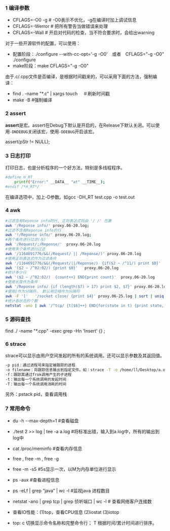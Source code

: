 ### 1 编译参数
- CFLAGS=-O0 -g  # -O0表示不优化，-g在编译时加上调试信息
- CFLAGS=-Werror # 把所有警告当做错误来处理
- CFLAGS=-Wall   # 开启对代码的检查，当不符合要求时，会给出warning

对于一些开源软件的配置，可以使用：
- 配置阶段：./configure --with-cc-opt='-g -O0'　或者　CFLAGS="-g -O0" ./configure
- make阶段：make CFLAGS="-g -O0"

由于.c/.cpp文件是否编译，是根据时间戳来的，可以采用下面的方法，强制编译：
- find . -name "*.c" | xargs touch　  ＃刷新时间戳
- make  -B                            #强制编译 

### 2 assert
**assert**是宏。assert在Debug下默认是开启的，在Release下默认关闭。可以使用`-DNDEBUG`关闭该宏，使用`-DDEBUG`开启该宏。

assert(pStr != NULL);

### 3 日志打印
打印日志，也是分析程序的一个好方法，特别是多线程程序。
```sh
#define H_RT
	printf("Error:" __DATA__ "at" __TIME__);
#endif /*H_RT*/
```
在编译选项中，加上-D参数。如gcc -DH_RT test.cpp -o test.out

### 4 awk
```sh
#过滤含有Reponse info的行, 正则表达式将由 '/ /' 包裹
awk '/Reponse info/' proxy.06-20.log;      
#过滤不含有Reponse info的行
awk '!/Reponse info/' proxy.06-20.log;
#两个条件进行过滤(与)
awk '/Request/;/Reponse/'  proxy.06-20.log
#使用多个条件进行过滤
awk '/1164691776/&&(/Request/ || /Reponse/)' proxy.06-20.log
#使用正则表达式作为过滤条件
awk '/1164691776/&&(/Request/||/Reponse/)　{if($2 ~ /^11/) print $0}'
awk '($2 ~ /^02:02/) {print $0}'   proxy.06-20.log
#统计多少行
awk '($2 ~ /^02:02/)  {count++} END{print count}'  proxy.06-20.log
#使用长度作为条件
awk '/Reponse info/ {if (length($7) > 17) print $2, $7}' proxy.06-20.log
#使用[作为分隔符， 默认用空格作为分隔符
awk -F '['   '/socket close/ {print $4}' proxy.06-25.log | sort | uniq
#统计各状态的个数
netstat -ano | awk '/^tcp/ {t[$6]++} END{for(state in t) {print state, t[state]} }'
```

### 5 源码查找
find ./ -name "*.cpp" -exec grep -Hn 'Insert' {} \;

### 6 strace
strace可以显示由用户空间发起的所有的系统调用。还可以显示参数及其返回值。
```sh
-p pid：通过进程号来指定被跟踪的进程
-o filename：将跟踪信息输出到指定文件。如：strace -T -o /home/ll/Desktop/a.out  ls
-f：跟踪其通过frok调用产生的子进程
-t：输出每一个系统调用的发起时间
-T：输出每一个系统调用消耗的时间
```
另外：pstack pid，查看调用栈


### 7 常用命令
- du -h --max-depth=1 #查看磁盘
- ./test 2 >> log | tee -a a.log  #将标准出错，输入到a.log中，所有的输出到log中
- cat  /proc/meminfo  #查看内存信息
- free , free -m , free -g
- free -m -s5   #5s显示一次，以M为内存单位进行显示
- ps -aux  #查看进程信息
- ps -eLf | grep “java” | wc -l    #监视java 进程数目

- netstat -ano | grep tcp | grep 侦听端口 | wc -l  # 查看网络客户连接数
- 查看IO性能：(1)top，查看CPU信息 (2)iostat (3)iotop
- top: c 切换显示命令名称和完整命令行； T 根据时间/累计时间进行排序。
